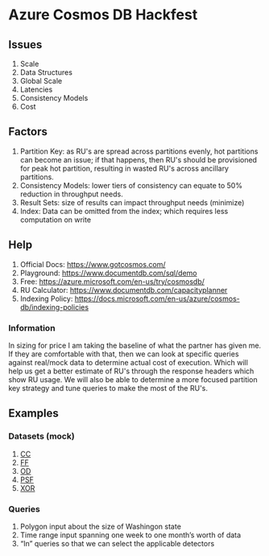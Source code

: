 # Azure Cosmos DB Hackfest
## Issues
1. Scale
2. Data Structures
3. Global Scale
4. Latencies
5. Consistency Models
6. Cost

## Factors
1. Partition Key: as RU's are spread across partitions evenly, hot partitions can become an issue; if that happens, then RU's should be provisioned for peak hot partition, resulting in wasted RU's across ancillary partitions.
2. Consistency Models: lower tiers of consistency can equate to 50% reduction in throughput needs.
3. Result Sets: size of results can impact throughput needs (minimize)
4. Index: Data can be omitted from the index; which requires less computation on write

## Help
1. Official Docs: https://www.gotcosmos.com/
2. Playground: https://www.documentdb.com/sql/demo
3. Free: https://azure.microsoft.com/en-us/try/cosmosdb/
4. RU Calculator: https://www.documentdb.com/capacityplanner
5. Indexing Policy: https://docs.microsoft.com/en-us/azure/cosmos-db/indexing-policies

### Information
In sizing for price I am taking the baseline of what the partner has given me. If they are comfortable with that, then we can look at specific queries against real/mock data to determine actual cost of execution. Which will help us get a better estimate of RU's through the response headers which show RU usage. We will also be able to determine a more focused partition key strategy and tune queries to make the most of the RU's.

## Examples
### Datasets (mock)
1. [CC](https://github.com/jefking/uhackfest/blob/master/5.cosmos/sample.data/cc_datasets.json)
2. [FF](https://github.com/jefking/uhackfest/blob/master/5.cosmos/sample.data/ff_datasets.json)
3. [OD](https://github.com/jefking/uhackfest/blob/master/5.cosmos/sample.data/od_datasets.json)
4. [PSF](https://github.com/jefking/uhackfest/blob/master/5.cosmos/sample.data/psf_datasets.json)
5. [XOR](https://github.com/jefking/uhackfest/blob/master/5.cosmos/sample.data/xor_datasets.json)

### Queries
1. Polygon input about the size of Washingon state
2. Time range input spanning one week to one month’s worth of data
3. “In” queries so that we can select the applicable detectors